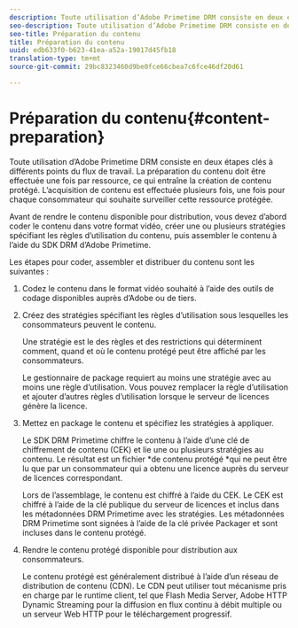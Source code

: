 ```yaml
---
description: Toute utilisation d’Adobe Primetime DRM consiste en deux étapes clés à différents points du flux de travail. La préparation du contenu doit être effectuée une fois par ressource, ce qui entraîne la création de contenu protégé. L’acquisition de contenu est effectuée plusieurs fois, une fois pour chaque consommateur qui souhaite surveiller cette ressource protégée.
seo-description: Toute utilisation d’Adobe Primetime DRM consiste en deux étapes clés à différents points du flux de travail. La préparation du contenu doit être effectuée une fois par ressource, ce qui entraîne la création de contenu protégé. L’acquisition de contenu est effectuée plusieurs fois, une fois pour chaque consommateur qui souhaite surveiller cette ressource protégée.
seo-title: Préparation du contenu
title: Préparation du contenu
uuid: edb633f0-b623-41ea-a52a-19017d45fb18
translation-type: tm+mt
source-git-commit: 29bc8323460d9be0fce66cbea7c6fce46df20d61

---
```



# Préparation du contenu{#content-preparation}

Toute utilisation d’Adobe Primetime DRM consiste en deux étapes clés à différents points du flux de travail. La préparation du contenu doit être effectuée une fois par ressource, ce qui entraîne la création de contenu protégé. L’acquisition de contenu est effectuée plusieurs fois, une fois pour chaque consommateur qui souhaite surveiller cette ressource protégée.

Avant de rendre le contenu disponible pour distribution, vous devez d’abord coder le contenu dans votre format vidéo, créer une ou plusieurs stratégies spécifiant les règles d’utilisation du contenu, puis assembler le contenu à l’aide du SDK DRM d’Adobe Primetime.

Les étapes pour coder, assembler et distribuer du contenu sont les suivantes :

1. Codez le contenu dans le format vidéo souhaité à l’aide des outils de codage disponibles auprès d’Adobe ou de tiers.
1. Créez des stratégies spécifiant les règles d’utilisation sous lesquelles les consommateurs peuvent le contenu.

   Une stratégie est le  des règles et des restrictions qui déterminent comment, quand et où le contenu protégé peut être affiché par les consommateurs.

   Le gestionnaire de package requiert au moins une stratégie avec au moins une règle d’utilisation. Vous pouvez remplacer la règle d’utilisation et ajouter d’autres règles d’utilisation lorsque le serveur de licences génère la licence.

1. Mettez en package le contenu et spécifiez les stratégies à appliquer.

   Le SDK DRM Primetime chiffre le contenu à l’aide d’une clé de chiffrement de contenu (CEK) et lie une ou plusieurs stratégies au contenu. Le résultat est un fichier *de contenu protégé *qui ne peut être lu que par un consommateur qui a obtenu une licence auprès du serveur de licences correspondant.

   Lors de l’assemblage, le contenu est chiffré à l’aide du CEK. Le CEK est chiffré à l’aide de la clé publique du serveur de licences et inclus dans les métadonnées DRM Primetime avec les stratégies. Les métadonnées DRM Primetime sont signées à l’aide de la clé privée Packager et sont incluses dans le contenu protégé.

1. Rendre le contenu protégé disponible pour distribution aux consommateurs.

   Le contenu protégé est généralement distribué à l’aide d’un réseau de distribution de contenu (CDN). Le CDN peut utiliser tout mécanisme pris en charge par le runtime client, tel que Flash Media Server, Adobe HTTP Dynamic Streaming pour la diffusion en flux continu à débit multiple ou un serveur Web HTTP pour le téléchargement progressif.

